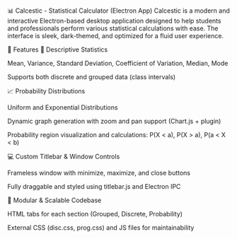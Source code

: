 📊 Calcestic - Statistical Calculator (Electron App)
Calcestic is a modern and interactive Electron-based desktop application designed to help students and professionals perform various statistical calculations with ease. The interface is sleek, dark-themed, and optimized for a fluid user experience.

🔧 Features
🧮 Descriptive Statistics

Mean, Variance, Standard Deviation, Coefficient of Variation, Median, Mode

Supports both discrete and grouped data (class intervals)

📈 Probability Distributions

Uniform and Exponential Distributions

Dynamic graph generation with zoom and pan support (Chart.js + plugin)

Probability region visualization and calculations: P(X < a), P(X > a), P(a < X < b)

💻 Custom Titlebar & Window Controls

Frameless window with minimize, maximize, and close buttons

Fully draggable and styled using titlebar.js and Electron IPC

📁 Modular & Scalable Codebase

HTML tabs for each section (Grouped, Discrete, Probability)

External CSS (disc.css, prog.css) and JS files for maintainability
